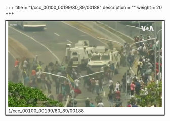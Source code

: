 +++
title = "1/ccc_00100_00199/80_89/00188"
description = ""
weight = 20
+++

<table style="border:2px solid black;max-width:800px;max-height:800px;" 
><tr><td>
<img class="center-fit-jpg"
src="/jpg_/aaa_20190430_NxaOmWaI8sI_00187.jpg">
1/ccc_00100_00199/80_89/00188
</img></td></tr></table>
